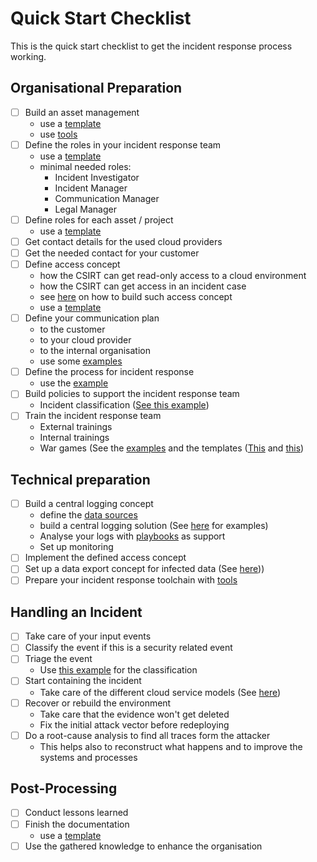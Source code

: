 # Quick Start Checklist
This is the quick start checklist to get the incident response process working.

## Organisational Preparation
- [ ] Build an asset management
    - use a [template](templates/assetFactsSheet.md)
    - use [tools](examples/assetManagement.md)
- [ ] Define the roles in your incident response team
    - use a [template](templates/rolesAndResponsibilities.md#csirt-roles-template)
    -  minimal needed roles:
        - Incident Investigator
        - Incident Manager
        - Communication Manager 
        - Legal Manager
- [ ] Define roles for each asset / project
    - use a [template](templates/rolesAndResponsibilities.md#project-incident-response-roles-template) 
- [ ] Get contact details for the used cloud providers
- [ ] Get the needed contact for your customer
- [ ] Define access concept
    - how the CSIRT can get read-only access to a cloud environment
    - how the CSIRT can get access in an incident case
    - see [here](preparation/organisational.md#access-concept) on how to build such access concept
    - use a [template](templates/emergencyAccess.md)
- [ ] Define your communication plan
    - to the customer
    - to your cloud provider
    - to the internal organisation
    - use some [examples](examples/communication.md)
- [ ] Define the process for incident response
    - use the [example](examples/process.md)
- [ ] Build policies to support the incident response team
    - Incident classification ([See this example](examples/incidentClassification.md))
- [ ] Train the incident response team
    - External trainings
    - Internal trainings
    - War games (See the [examples](examples/warGame.md) and the templates ([This](templates/warGameEvaluation.md) and
    [this](templates/warGamePreparation.md))
    
## Technical preparation
- [ ] Build a central logging concept
    - define the [data sources](examples/dataSources.md)
    - build a central logging solution (See [here](examples/centralLogging.md) for examples)
    - Analyse your logs with [playbooks](examples/playbooks.md) as support
    - Set up monitoring 
- [ ] Implement the defined access concept
- [ ] Set up a data export concept for infected data (See [here](preparation/technical.md)))
- [ ] Prepare your incident response toolchain with [tools](examples/tools.md)

## Handling an Incident
- [ ] Take care of your input events
- [ ] Classify the event if this is a security related event
- [ ] Triage the event
    - Use [this example](examples/incidentClassification.md) for the classification
- [ ] Start containing the incident
    - Take care of the different cloud service models (See [here](handling/README.md#containment))
- [ ] Recover or rebuild the environment
    - Take care that the evidence won't get deleted
    - Fix the initial attack vector before redeploying
- [ ] Do a root-cause analysis to find all traces form the attacker
    - This helps also to reconstruct what happens and to improve the systems and processes

## Post-Processing
- [ ] Conduct lessons learned
- [ ] Finish the documentation
    - use a [template](templates/incidentFactsSheet.md)
- [ ] Use the gathered knowledge to enhance the organisation